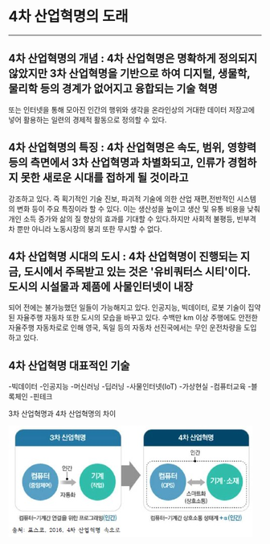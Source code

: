 # 4차 산업혁명의 도래

---
## 4차 산업혁명의 개념 : 4차 산업혁명은 명확하게 정의되지 않았지만 3차 산업혁명을 기반으로 하여 디지털, 생물학, 물리학 등의 경계가 없어지고 융합되는 기술 혁명 
또는 인터넷을 통해 모아진 인간의 행위와 생각을 온라인상의 거대한 데이터 저장고에 넣어 활용하는 일련의 경제적 활동으로 정의할 수 있다.

## 4차 산업혁명의 특징 : 4차 산업혁명은 속도, 범위, 영향력 등의 측면에서 3차 산업혁명과 차별화되고, 인류가 경험하지 못한 새로운 시대를 접하게 될 것이라고
강조하고 있다. 즉 획기적인 기술 진보, 파괴적 기술에 의한 산업 재편,전반적인 시스템의 변화 등이 주요 특징이라 할 수 있다. 이는 생산성을 높이고 생산 및 유통
비용을 낮춰 개인 소득 증가와 삶의 질 향상의 효과를 기대할 수 있다.하지만 사회적 불평등, 빈부격차 뿐만 아니라 노동시장의 붕괴 또한 무시할 수 없다.


## 4차 산업혁명  시대의 도시 : 4차 산업혁명이 진행되는 지금, 도시에서 주목받고 있는 것은 '유비쿼터스 시티'이다. 도시의 시설물과 제품에 사물인터넷이 내장
되어 전에는 불가능했던 일들이 가능해지고 있다. 인공지능, 빅데이터, 로봇 기술이 집약된 자율주행 자동차 또한 도시의 모습을 바꾸고 있다. 수백만 km 이상
주행에도 안전한 자율주행 자동차로로 인해 영국, 독일 등의 자동차 선진국에서는 무인 운전차량을 도입하고 있다. 

**4차 산업혁명 대표적인 기술**
---
-빅데이터
-인공지능
  -머신러닝
  -딥러닝
-사물인터넷(IoT)
-가상현실
-컴퓨터교육
-블록체인
-핀테크

3차 산업혁명과 4차 산업혁명의 차이

![4차산업](./img/그림01_3차산업과4차산업.jpg)
